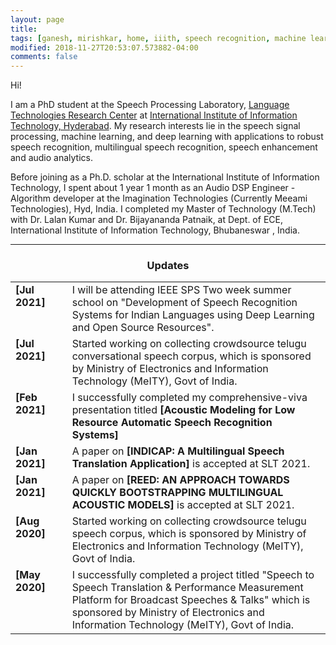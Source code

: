 ```yaml
---
layout: page
title: 
tags: [ganesh, mirishkar, home, iiith, speech recognition, machine learning, deep learning, graduate, carnegie mellon]
modified: 2018-11-27T20:53:07.573882-04:00
comments: false
---
```


Hi!

I am a PhD student at the Speech Processing Laboratory, [Language Technologies Research Center](https://ltrc.iiit.ac.in/) at [International Institute of Information Technology, Hyderabad](https://www.iiit.ac.in/). My research interests lie in the speech signal processing, machine learning, and deep learning with applications to robust speech recognition, multilingual speech recognition, speech enhancement and audio analytics. 

Before joining as a Ph.D. scholar at the International Institute of Information Technology, I spent about 1 year 1 month as an Audio DSP Engineer - Algorithm developer at the Imagination Technologies (Currently Meeami Technologies), Hyd, India. I completed my Master of Technology (M.Tech) with Dr. Lalan Kumar and Dr. Bijayananda Patnaik, at Dept. of ECE, International Institute of Information Technology, Bhubaneswar , India.


----

<h3 align="center">Updates</h3>
<table class='news-table'>
    <col width="18%">
    <col width="82%">
    <tr>
        <td valign="top"><strong>[Jul 2021]</strong></td>
        <td>I will be attending IEEE SPS Two week summer school on "Development of Speech Recognition Systems for Indian Languages using Deep Learning and Open Source Resources".</td>
    </tr>
    <tr>
        <td valign="top"><strong>[Jul 2021]</strong></td>
        <td>Started working on collecting crowdsource telugu conversational speech corpus, which is sponsored by Ministry of Electronics and Information Technology (MeITY), Govt of India.</td>
    </tr> 
    <tr>
        <td valign="top"><strong>[Feb 2021]</strong></td>
        <td>I successfully completed my comprehensive-viva presentation titled <strong>[Acoustic Modeling for Low Resource Automatic Speech Recognition Systems]</strong></td>
    </tr>
    <tr>
        <td valign="top"><strong>[Jan 2021]</strong></td>
        <td>A paper on <strong>[INDICAP: A Multilingual Speech Translation Application]</strong> is accepted at SLT 2021. </td>
    </tr>
    <tr>
        <td valign="top"><strong>[Jan 2021]</strong></td>
        <td>A paper on <strong>[REED: AN APPROACH TOWARDS QUICKLY BOOTSTRAPPING MULTILINGUAL ACOUSTIC MODELS]</strong> is accepted at SLT 2021. </td>
    </tr>
    <tr>
        <td valign="top"><strong>[Aug 2020]</strong></td>
        <td>Started working on collecting crowdsource telugu speech corpus, which is sponsored by Ministry of Electronics and Information Technology (MeITY), Govt of India. </td>
    </tr>
    <tr>
        <td valign="top"><strong>[May 2020]</strong></td>
        <td>I successfully completed a project titled "Speech to Speech Translation & Performance Measurement Platform for Broadcast Speeches & Talks" which is sponsored by Ministry of Electronics and Information Technology (MeITY), Govt of India. </td>
    </tr>



</table>
